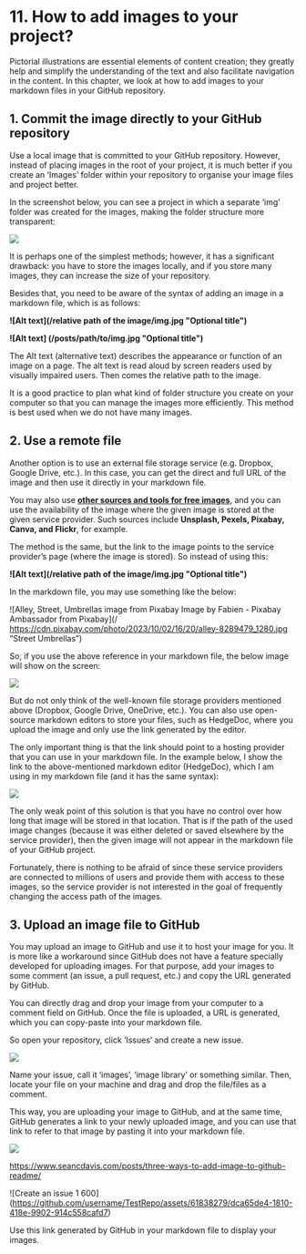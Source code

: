 # 11. How to add images to your project?

Pictorial illustrations are essential elements of content creation; they greatly help and simplify the understanding of the text and also facilitate navigation in the content. In this chapter, we look at how to add images to your markdown files in your GitHub repository.

## 1. Commit the image directly to your GitHub repository

Use a local image that is committed to your GitHub repository. However, instead of placing images in the root of your project, it is much better if you create an ‘Images’ folder within your repository to organise your image files and project better. 

In the screenshot below, you can see a project in which a separate ‘img’ folder was created for the images, making the folder structure more transparent:

![](http://hdoc.csirt-tooling.org/uploads/upload_62994e14f66472f2244035241a3f4d99.png)

It is perhaps one of the simplest methods; however, it has a significant drawback: you have to store the images locally, and if you store many images, they can increase the size of your repository.

Besides that, you need to be aware of the syntax of adding an image in a markdown file, which is as follows:


**![Alt text](/relative path of the image/img.jpg "Optional title")**

**![Alt text] (/posts/path/to/img.jpg "Optional title")**

The Alt text (alternative text) describes the appearance or function of an image on a page. The alt text is read aloud by screen readers used by visually impaired users. Then comes the relative path to the image. 

It is a good practice to plan what kind of folder structure you create on your computer so that you can manage the images more efficiently. This method is best used when we do not have many images.

## 2. Use a remote file

Another option is to use an external file storage service (e.g. Dropbox, Google Drive, etc.). In this case, you can get the direct and full URL of the image and then use it directly in your markdown file. 

You may also use [**other sources and tools for free images**](https://buffer.com/library/free-images/#understand-these-terms-before-using-any-free-images), and you can use the availability of the image where the given image is stored at the given service provider. Such sources include **Unsplash, Pexels, Pixabay, Canva, and Flickr**, for example.

The method is the same, but the link to the image points to the service provider’s page (where the image is stored). So instead of using this:

**![Alt text](/relative path of the image/img.jpg "Optional title")**

In the markdown file, you may use something like the below:

![Alley, Street, Umbrellas image from Pixabay Image by Fabien - Pixabay Ambassador from Pixabay](/ https://cdn.pixabay.com/photo/2023/10/02/16/20/alley-8289479_1280.jpg “Street Umbrellas”)

So, if you use the above reference in your markdown file, the below image will show on the screen:

![](http://hdoc.csirt-tooling.org/uploads/upload_263a0390e2ee86d595bcf7147e05360d.png)

But do not only think of the well-known file storage providers mentioned above (Dropbox, Google Drive, OneDrive, etc.). You can also use open-source markdown editors to store your files, such as HedgeDoc, where you upload the image and only use the link generated by the editor. 

The only important thing is that the link should point to a hosting provider that you can use in your markdown file. In the example below, I show the link to the above-mentioned markdown editor (HedgeDoc), which I am using in my markdown file (and it has the same syntax):

![](http://hdoc.csirt-tooling.org/uploads/upload_fc88d3389321bcc9421e1b2c4ca82b29.png)

The only weak point of this solution is that you have no control over how long that image will be stored in that location. That is if the path of the used image changes (because it was either deleted or saved elsewhere by the service provider), then the given image will not appear in the markdown file of your GitHub project.

Fortunately, there is nothing to be afraid of since these service providers are connected to millions of users and provide them with access to these images, so the service provider is not interested in the goal of frequently changing the access path of the images.

## 3. Upload an image file to GitHub

You may upload an image to GitHub and use it to host your image for you. It is more like a workaround since GitHub does not have a feature specially developed for uploading images. For that purpose, add your images to some comment (an issue, a pull request, etc.) and copy the URL generated by GitHub.

You can directly drag and drop your image from your computer to a comment field on GitHub. Once the file is uploaded, a URL is generated, which you can copy-paste into your markdown file.

So open your repository, click ‘Issues’ and create a new issue. 

![](http://hdoc.csirt-tooling.org/uploads/upload_3e11f9cb5516be45e43cb4355d250443.png)

Name your issue, call it ‘images’, ‘image library’ or something similar. Then, locate your file on your machine and drag and drop the file/files as a comment.

This way, you are uploading your image to GitHub, and at the same time, GitHub generates a link to your newly uploaded image, and you can use that link to refer to that image by pasting it into your markdown file.

![](http://hdoc.csirt-tooling.org/uploads/upload_1805c209b05b4bed8c858a807844ce2f.png)


https://www.seancdavis.com/posts/three-ways-to-add-image-to-github-readme/

![Create an issue 1 600] (https://github.com/username/TestRepo/assets/61838279/dca65de4-1810-418e-9902-914c558cafd7)

Use this link generated by GitHub in your markdown file to display your images.
